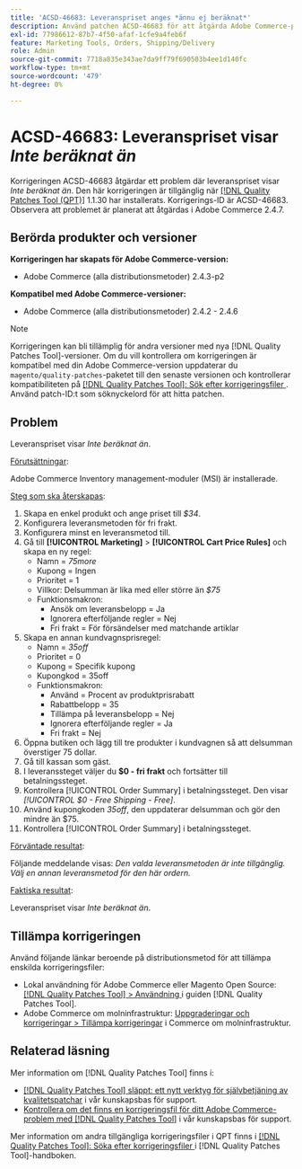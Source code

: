 ```yaml
---
title: 'ACSD-46683: Leveranspriset anges *ännu ej beräknat*'
description: Använd patchen ACSD-46683 för att åtgärda Adobe Commerce-problemet där fraktpriset visar *ännu ej beräknat*.
exl-id: 77986612-87b7-4f50-afaf-1cfe9a4feb6f
feature: Marketing Tools, Orders, Shipping/Delivery
role: Admin
source-git-commit: 7718a835e343ae7da9ff79f690503b4ee1d140fc
workflow-type: tm+mt
source-wordcount: '479'
ht-degree: 0%

---
```


# ACSD-46683: Leveranspriset visar *Inte beräknat än*

Korrigeringen ACSD-46683 åtgärdar ett problem där leveranspriset visar *Inte beräknat än*. Den här korrigeringen är tillgänglig när [[!DNL Quality Patches Tool (QPT)]](/help/announcements/adobe-commerce-announcements/magento-quality-patches-released-new-tool-to-self-serve-quality-patches.md) 1.1.30 har installerats. Korrigerings-ID är ACSD-46683. Observera att problemet är planerat att åtgärdas i Adobe Commerce 2.4.7.

## Berörda produkter och versioner

**Korrigeringen har skapats för Adobe Commerce-version:**

* Adobe Commerce (alla distributionsmetoder) 2.4.3-p2

**Kompatibel med Adobe Commerce-versioner:**

* Adobe Commerce (alla distributionsmetoder) 2.4.2 - 2.4.6

>[!NOTE]
>
>Korrigeringen kan bli tillämplig för andra versioner med nya [!DNL Quality Patches Tool]-versioner. Om du vill kontrollera om korrigeringen är kompatibel med din Adobe Commerce-version uppdaterar du `magento/quality-patches`-paketet till den senaste versionen och kontrollerar kompatibiliteten på [[!DNL Quality Patches Tool]: Sök efter korrigeringsfiler ](https://experienceleague.adobe.com/tools/commerce-quality-patches/index.html). Använd patch-ID:t som söknyckelord för att hitta patchen.

## Problem

Leveranspriset visar *Inte beräknat än*.

<u>Förutsättningar</u>:

Adobe Commerce Inventory management-moduler (MSI) är installerade.

<u>Steg som ska återskapas</u>:

1. Skapa en enkel produkt och ange priset till *$34*.
1. Konfigurera leveransmetoden för fri frakt.
1. Konfigurera minst en leveransmetod till.
1. Gå till **[!UICONTROL Marketing]** > **[!UICONTROL Cart Price Rules]** och skapa en ny regel:
   * Namn = *75more*
   * Kupong = Ingen
   * Prioritet = 1
   * Villkor: Delsumman är lika med eller större än *$75*
   * Funktionsmakron:
      * Ansök om leveransbelopp = Ja
      * Ignorera efterföljande regler = Nej
      * Fri frakt = För försändelser med matchande artiklar
1. Skapa en annan kundvagnsprisregel:
   * Namn = *35off*
   * Prioritet = 0
   * Kupong = Specifik kupong
   * Kupongkod = 35off
   * Funktionsmakron:
      * Använd = Procent av produktprisrabatt
      * Rabattbelopp = 35
      * Tillämpa på leveransbelopp = Nej
      * Ignorera efterföljande regler = Ja
      * Fri frakt = Nej
1. Öppna butiken och lägg till tre produkter i kundvagnen så att delsumman överstiger 75 dollar.
1. Gå till kassan som gäst.
1. I leveranssteget väljer du **$0 - fri frakt** och fortsätter till betalningssteget.
1. Kontrollera [!UICONTROL Order Summary] i betalningssteget. Den visar *[!UICONTROL $0 - Free Shipping - Free]*.
1. Använd kupongkoden *35off*, den uppdaterar delsumman och gör den mindre än $75.
1. Kontrollera [!UICONTROL Order Summary] i betalningssteget.

<u>Förväntade resultat</u>:

Följande meddelande visas: *Den valda leveransmetoden är inte tillgänglig. Välj en annan leveransmetod för den här ordern.*

<u>Faktiska resultat</u>:

Leveranspriset visar *Inte beräknat än*.

## Tillämpa korrigeringen

Använd följande länkar beroende på distributionsmetod för att tillämpa enskilda korrigeringsfiler:

* Lokal användning för Adobe Commerce eller Magento Open Source: [[!DNL Quality Patches Tool] > Användning ](https://experienceleague.adobe.com/docs/commerce-operations/tools/quality-patches-tool/usage.html) i guiden [!DNL Quality Patches Tool].
* Adobe Commerce om molninfrastruktur: [Uppgraderingar och korrigeringar > Tillämpa korrigeringar](https://experienceleague.adobe.com/docs/commerce-cloud-service/user-guide/develop/upgrade/apply-patches.html) i Commerce om molninfrastruktur.

## Relaterad läsning

Mer information om [!DNL Quality Patches Tool] finns i:

* [[!DNL Quality Patches Tool] släppt: ett nytt verktyg för självbetjäning av kvalitetspatchar](/help/announcements/adobe-commerce-announcements/magento-quality-patches-released-new-tool-to-self-serve-quality-patches.md) i vår kunskapsbas för support.
* [Kontrollera om det finns en korrigeringsfil för ditt Adobe Commerce-problem med  [!DNL Quality Patches Tool]](/help/support-tools/patches-available-in-qpt-tool/check-patch-for-magento-issue-with-magento-quality-patches.md) i vår kunskapsbas för support.

Mer information om andra tillgängliga korrigeringsfiler i QPT finns i [[!DNL Quality Patches Tool]: Söka efter korrigeringsfiler ](https://experienceleague.adobe.com/tools/commerce-quality-patches/index.html) i [!DNL Quality Patches Tool]-handboken.
